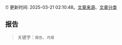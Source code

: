 :alarm_clock: 更新时间: 2025-03-21 02:10:48。[文章来源](/README.md)、[文章分类](/TAGS.md)

## 报告


> 关键字：`报告`、`月报`



